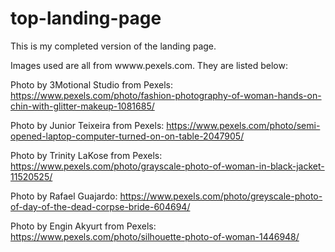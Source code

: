 # top-landing-page

This is my completed version of the landing page.

Images used are all from wwww.pexels.com. They are listed below:

Photo by 3Motional Studio from Pexels: https://www.pexels.com/photo/fashion-photography-of-woman-hands-on-chin-with-glitter-makeup-1081685/

Photo by Junior Teixeira from Pexels: https://www.pexels.com/photo/semi-opened-laptop-computer-turned-on-on-table-2047905/

Photo by Trinity LaKose from Pexels: https://www.pexels.com/photo/grayscale-photo-of-woman-in-black-jacket-11520525/

Photo by Rafael Guajardo: https://www.pexels.com/photo/greyscale-photo-of-day-of-the-dead-corpse-bride-604694/

Photo by Engin Akyurt from Pexels: https://www.pexels.com/photo/silhouette-photo-of-woman-1446948/
